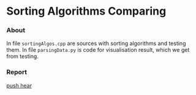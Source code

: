 # Sorting Algorithms Comparing

### About
In file `sortingAlgos.cpp` are sources with sorting
algorithms and testing them. In file `parsingData.py` is
code for visualisation result, which we get from testing.

### Report
[push hear](https://docs.google.com/document/d/1cvy0IoWk76wvlFTn3osEklsaprYriK4KXoBzFFMY2ro/edit?usp=sharing)
